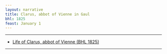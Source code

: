 ```yaml
---
layout: narrative
title: Clarus, abbot of Vienne in Gaul
bhl: 1825
feast: January 1
---
```


---

- [Life of Clarus, abbot of Vienne (BHL 1825)](https://cjkoepke1.github.io/latin-hagiography/texts/vita-clari)

---
